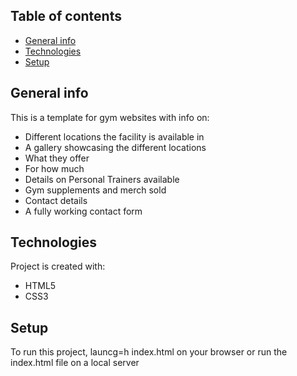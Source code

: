 ## Table of contents
* [General info](#general-info)
* [Technologies](#technologies)
* [Setup](#setup)

## General info
This is a template for gym websites with info on:
* Different locations the facility is available in
* A gallery showcasing the different locations
* What they offer
* For how much
* Details on Personal Trainers available
* Gym supplements and merch sold
* Contact details
* A fully working contact form  
	
## Technologies
Project is created with:
* HTML5
* CSS3
	
## Setup
To run this project, launcg=h index.html on your browser or run the index.html file on a local server 

